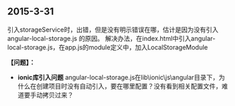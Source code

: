 ## 2015-3-31
引入storageService时，出错，但是没有明示错误在哪，估计是因为没有引入angular-local-storage.js
的原因。
解决办法，在index.html中引入angular-local-storage.js，在app.js的module定义中，加入LocalStorageModule

**【问题】：**

* **ionic库引入问题**
angular-local-storage.js在lib\ionic\js\angular目录下，为什么在创建项目时没有自动引入，要在哪里配置？没有看到相关配置文件，难道要手动拷贝过来？